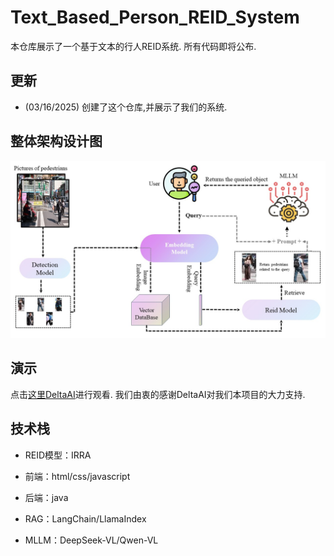 # Text_Based_Person_REID_System
本仓库展示了一个基于文本的行人REID系统. 所有代码即将公布. 

## 更新
- (03/16/2025) 创建了这个仓库,并展示了我们的系统.

## 整体架构设计图
![](RAG_reid.jpg)

## 演示

点击[这里DeltaAI](http://deltaai.top/)进行观看. 我们由衷的感谢DeltaAI对我们本项目的大力支持.

## 技术栈
- REID模型：IRRA

- 前端：html/css/javascript

- 后端：java

- RAG：LangChain/LlamaIndex

- MLLM：DeepSeek-VL/Qwen-VL

